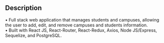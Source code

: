 ## Description  
• Full stack web application that manages students and campuses, allowing the user to add, edit, and remove campuses and students information.   
• Built with React JS, React-Router, React-Redux, Axios, Node JS/Express, Sequelize, and PostgreSQL.  


  


